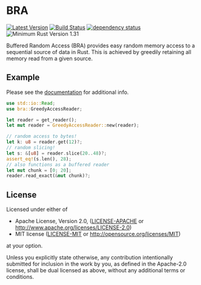 # BRA

 [![Latest Version](https://img.shields.io/crates/v/bra.svg)](https://crates.io/crates/bra) [![Build Status](https://travis-ci.org/Enet4/bra-rs.svg?branch=master)](https://travis-ci.org/Enet4/bra-rs) [![dependency status](https://deps.rs/repo/github/Enet4/bra-rs/status.svg)](https://deps.rs/repo/github/Enet4/bra-rs) ![Minimum Rust Version 1.31](https://img.shields.io/badge/Minimum%20Rust%20Version-1.31-green.svg)

Buffered Random Access (BRA) provides easy random memory access to a sequential source of data in Rust. This is achieved by greedily retaining all memory read from a given source.

## Example

Please see the [documentation](https://docs.rs/bra) for additional info.

```rust
use std::io::Read;
use bra::GreedyAccessReader;

let reader = get_reader();
let mut reader = GreedyAccessReader::new(reader);

// random access to bytes!
let k: u8 = reader.get(12)?;
// random slicing!
let s: &[u8] = reader.slice(20..48)?;
assert_eq!(s.len(), 28);
// also functions as a buffered reader
let mut chunk = [0; 20];
reader.read_exact(&mut chunk)?;
```

## License

Licensed under either of

* Apache License, Version 2.0, ([LICENSE-APACHE](LICENSE-APACHE) or <http://www.apache.org/licenses/LICENSE-2.0>)
* MIT license ([LICENSE-MIT](LICENSE-MIT) or <http://opensource.org/licenses/MIT>)

at your option.

Unless you explicitly state otherwise, any contribution intentionally submitted
for inclusion in the work by you, as defined in the Apache-2.0 license, shall be dual licensed as above, without any
additional terms or conditions.
